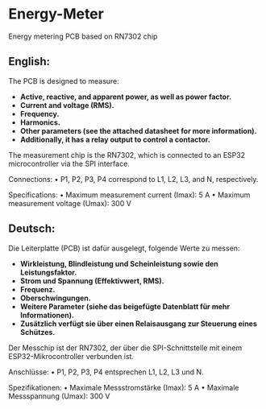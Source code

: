 # Energy-Meter
Energy metering PCB based on RN7302 chip

## English:

The PCB is designed to measure:
- **Active, reactive, and apparent power, as well as power factor.**
- **Current and voltage (RMS).**
- **Frequency.**
- **Harmonics.**
- **Other parameters (see the attached datasheet for more information).**
- **Additionally, it has a relay output to control a contactor.**
 

The measurement chip is the RN7302, which is connected to an ESP32 microcontroller via the SPI interface.

Connections:
• P1, P2, P3, P4 correspond to L1, L2, L3, and N, respectively.

Specifications:
• Maximum measurement current (Imax): 5 A
• Maximum measurement voltage (Umax): 300 V



## Deutsch:

Die Leiterplatte (PCB) ist dafür ausgelegt, folgende Werte zu messen:
-  **Wirkleistung, Blindleistung und Scheinleistung sowie den Leistungsfaktor.**
- **Strom und Spannung (Effektivwert, RMS).**
- **Frequenz.**
- **Oberschwingungen.**
- **Weitere Parameter (siehe das beigefügte Datenblatt für mehr Informationen).**
- **Zusätzlich verfügt sie über einen Relaisausgang zur Steuerung eines Schützes.**

Der Messchip ist der RN7302, der über die SPI-Schnittstelle mit einem ESP32-Mikrocontroller verbunden ist.

Anschlüsse:
• P1, P2, P3, P4 entsprechen L1, L2, L3 und N.

Spezifikationen:
• Maximale Messstromstärke (Imax): 5 A
• Maximale Messspannung (Umax): 300 V


